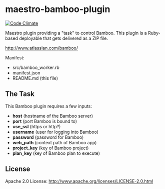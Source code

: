 # maestro-bamboo-plugin
[![Code Climate](https://codeclimate.com/github/maestrodev/maestro-bamboo-plugin.png)](https://codeclimate.com/github/maestrodev/maestro-bamboo-plugin)

Maestro plugin providing a "task" to control Bamboo. This
plugin is a Ruby-based deployable that gets delivered as a ZIP file.

<http://www.atlassian.com/bamboo/>

Manifest:

* src/bamboo_worker.rb
* manifest.json
* README.md (this file)

## The Task
This Bamboo plugin requires a few inputs:



* **host** (hostname of the Bamboo server)
* **port** (port Bamboo is bound to)
* **use_ssl** (https or http?)
* **username** (user for logging into Bamboo)
* **password** (password for Bamboo)
* **web_path** (context path of Bamboo app)
* **project_key** (key of Bamboo project)
* **plan_key** (key of Bamboo plan to execute)

## License
Apache 2.0 License: <http://www.apache.org/licenses/LICENSE-2.0.html>
